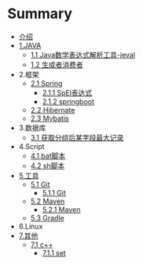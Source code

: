 # Summary

* [介绍](README.md)
* [1.JAVA](1-java.md)
  * [1.1 Java数学表达式解析工具-jeval](11-jeval.md)
  * [1.2 生成者消费者](12-Producer_Consumer.md)
* 2.框架
  * [2.1 Spring](21-spring.md)
    * [2.1.1 SpEl表达式](21-spring/211-springspel.md)
    * [2.1.2 springboot](21-spring/212-springboot.md)
  * [2.2 Hibernate](22-hibernate.md)
  * [2.3 Mybatis](23-mybatis.md)
* 3.数据库
  * [3.1 获取分组后某字段最大记录](31-mysql-group-field-biggest-record.md)
* 4.Script
  * [4.1 bat脚本](41-bat_script.md)
  * [4.2 sh脚本](42-sh_script.md)
* [5.工具](5gong-ju.md)
  * [5.1 Git](51-git.md)
    * [5.1.1  Git](51-git/511-git.md)
  * [5.2 Maven](52-maven.md)
    * [5.2.1  Maven](52-maven/521-maven.md)
  * [5.3 Gradle](53-gradle.md)
* 6.Linux
* [7.其他](7other.md)
  * [7.1 c++](7other/71-c++.md)
    * [7.1.1 set](7other/71-c++/711-set.md)

